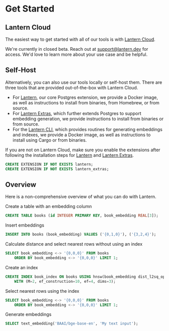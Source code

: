 # Get Started

## Lantern Cloud

The easiest way to get started with all of our tools is with [Lantern Cloud](/).

We're currently in closed beta. Reach out at support@lantern.dev for access. We'd love to learn more about your use case and be helpful.

## Self-Host

Alternatively, you can also use our tools locally or self-host them. There are three tools that are provided out-of-the-box with Lantern Cloud.

- For [Lantern](/docs/lantern-db/install), our core Postgres extension, we provide a Docker image, as well as instructions to install from binaries, from Homebrew, or from source.
- For [Lantern Extras](/docs/lantern-extras/install), which further extends Postgres to support embedding generation, we provide instructions to install from binaries or from source.
- For the [Lantern CLI](/docs/lantern-cli/install), which provides routines for generating embeddings and indexes, we provide a Docker image, as well as instructions to install using Cargo or from binaries.

If you are not on Lantern Cloud, make sure you enable the extensions after following the installation steps for [Lantern](/docs/lantern-db/install) and [Lantern Extras](/docs/lantern-extras/install).

```sql
CREATE EXTENSION IF NOT EXISTS lantern;
CREATE EXTENSION IF NOT EXISTS lantern_extras;
```

## Overview

Here is a non-comprehensive overview of what you can do with Lantern.

Create a table with an embedding column

```sql
CREATE TABLE books (id INTEGER PRIMARY KEY, book_embedding REAL[3]);
```

Insert embeddings

```sql
INSERT INTO books (book_embedding) VALUES ('{0,1,0}'), ('{3,2,4}');
```

Calculate distance and select nearest rows without using an index

```sql
SELECT book_embedding <-> '{0,0,0}' FROM books
    ORDER BY book_embedding <-> '{0,0,0}' LIMIT 1;
```

Create an index

```sql
CREATE INDEX book_index ON books USING hnsw(book_embedding dist_l2sq_ops)
    WITH (M=2, ef_construction=10, ef=4, dims=3);
```

Select nearest rows using the index

```sql
SELECT book_embedding <-> '{0,0,0}' FROM books
    ORDER BY book_embedding <-> '{0,0,0}' LIMIT 1;
```

Generate embeddings

```sql
SELECT text_embedding('BAAI/bge-base-en', 'My text input');
```
